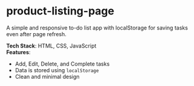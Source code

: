 # product-listing-page
A simple and responsive to-do list app with localStorage for saving tasks even after page refresh.

**Tech Stack**: HTML, CSS, JavaScript  
**Features**:
- Add, Edit, Delete, and Complete tasks  
- Data is stored using `localStorage`  
- Clean and minimal design
